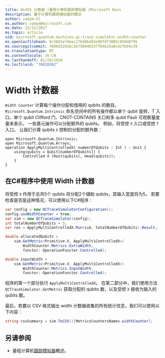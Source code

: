 ```yaml
---
title: Width 计数器 |量程计算机跟踪模拟器 |Microsoft Docs
description: 量子计算机跟踪模拟器的概述
author: vadym-kl
ms.author: vadym@microsoft.com
ms.date: 12/11/2017
ms.topic: article
uid: microsoft.quantum.machines.qc-trace-simulator.width-counter
ms.openlocfilehash: 9c3601e74eec17bd6b463e90f8f3085c959d6f95
ms.sourcegitcommit: f8d6d32d16c3e758046337fb4b16a8c42fb04c39
ms.translationtype: MT
ms.contentlocale: zh-CN
ms.lasthandoff: 01/29/2020
ms.locfileid: "76820362"
---
```

# <a name="width-counter"></a>Width 计数器

`Width Counter` 计算每个操作分配和借用的 qubits 的数目。
`Microsoft.Quantum.Intrinsic` 命名空间中的所有操作都以单个 qubit 旋转、T 入口、单个 qubit Clifford 门、CNOT-CONTAINS 关口和多 qubit Pauli 可观察量度量来表示。 一些基元操作可以分配额外的 qubits。 例如，将受控 `X` 入口或受控 `T` 入口。 让我们计算 qubits `X` 控制的分配的额外数：

```qsharp
open Microsoft.Quantum.Intrinsic;
open Microsoft.Quantum.Arrays;
operation ApplyMultiControlledX( numberOfQubits : Int ) : Unit {
    using(qubits = Qubit[numberOfQubits]) {
        Controlled X (Rest(qubits), Head(qubits));
    } 
}
```

## <a name="using-width-counter-within-a-c-program"></a>在C#程序中使用 Width 计数器

将受控 `X` 作用于总共5个 qubits 将分配2个辅助 qubits，其输入宽度将为5。 若要检查是否是这种情况，可以使用以下C#程序：

```csharp 
var config = new QCTraceSimulatorConfiguration();
config.useWidthCounter = true;
var sim = new QCTraceSimulator(config);
int totalNumberOfQubits = 5;
var res = ApplyMultiControlledX.Run(sim, totalNumberOfQubits).Result;

double allocatedQubits = 
    sim.GetMetric<Primitive.X, ApplyMultiControlledX>(
        WidthCounter.Metrics.ExtraWidth,
        functor: OperationFunctor.Controlled); 

double inputWidth =
    sim.GetMetric<Primitive.X, ApplyMultiControlledX>(
        WidthCounter.Metrics.InputWidth,
        functor: OperationFunctor.Controlled);
```

程序的第一个部分执行 `ApplyMultiControlledX`。 在第二部分中，我们使用方法 `QCTraceSimulator.GetMetric` 获取分配的 qubits 数，以及受控 `X` 接收为输入的 qubits 数。 

最后，若要以 CSV 格式输出 width 计数器收集的所有统计信息，我们可以使用以下内容：
```csharp
string csvSummary = sim.ToCSV()[MetricsCountersNames.widthCounter];
```

## <a name="see-also"></a>另请参阅 ##

- 量程计算机[跟踪模拟器](xref:microsoft.quantum.machines.qc-trace-simulator.intro)概述。
